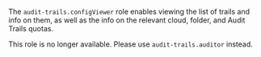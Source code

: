 The `audit-trails.configViewer` role enables viewing the list of trails and info on them, as well as the info on the relevant cloud, folder, and Audit Trails quotas.

This role is no longer available. Please use `audit-trails.auditor` instead.